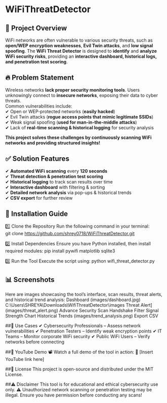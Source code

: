 # WiFiThreatDetector

## 📌 Project Overview  
WiFi networks are often vulnerable to various security threats, such as **open/WEP encryption weaknesses**, **Evil Twin attacks**, and **low signal spoofing**. The **WiFi Threat Detector** is designed to **identify** and **analyze WiFi security risks**, providing an **interactive dashboard, historical logs, and penetration test scoring**.

## 🔥 Problem Statement  
Wireless networks **lack proper security monitoring tools**. Users unknowingly connect to **insecure networks**, exposing their data to cyber threats.  
Common vulnerabilities include:  
✔ Open or WEP-protected networks (**easily hacked**)  
✔ Evil Twin attacks (**rogue access points that mimic legitimate SSIDs**)  
✔ Weak signal spoofing (**used for man-in-the-middle attacks**)  
✔ Lack of **real-time scanning & historical logging** for security analysis  

**This project solves these challenges by continuously scanning WiFi networks and providing structured insights!**

## ✅ Solution Features  
✔ **Automated WiFi scanning** every **120 seconds**  
✔ **Threat detection & penetration test scoring**  
✔ **Historical logging** to track scan results over time  
✔ **Interactive dashboard** with filtering & sorting  
✔ **Detailed network analysis** via pop-ups & historical trends  
✔ **CSV export** for further review  

## 🚀 Installation Guide  

1️⃣ Clone the Repository
Run the following command in your terminal:  
git clone https://github.com/shrey0718/WiFiThreatDetector.git

2️⃣ Install Dependencies
Ensure you have Python installed, then install required modules:
pip install pywifi matplotlib sqlite3

3️⃣ Run the Tool
Execute the script using:
python wifi_threat_detector.py

## 📊 Screenshots
Here are images showcasing the tool’s interface, scan results, threat alerts, and historical trend analysis:
Dashboard (images/dashboard.jpg) C:\Users\SHREYA\Downloads\WifiThreatDetector\images
Threat Alert](images/threat_alert.png)
Advance Security Scan
Handshake
Filter
Signal Strength Chart
Historical Trends (images/trend_analysis.png)
Export CSV

##🎯 Use Cases
✔ Cybersecurity Professionals – Assess network vulnerabilities ✔ Penetration Testers – Identify weak encryption points ✔ IT Teams – Monitor corporate WiFi security ✔ Public WiFi Users – Verify networks before connecting

##🔗 YouTube Demo
📽️ Watch a full demo of the tool in action: 🔗 [Insert YouTube link here]

##📜 License
This project is open-source and distributed under the MIT License.

##⚠️ Disclaimer
This tool is for educational and ethical cybersecurity use only. ⚠️ Unauthorized network scanning or penetration testing may be illegal. Ensure you have permission before conducting any scans!
